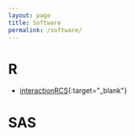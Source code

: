 ```yaml
---
layout: page
title: Software
permalink: /software/
---
```


# R 

* [interactionRCS](https://cran.r-project.org/web/packages/interactionRCS/vignettes/vignette.html){:target="_blank"} 

# SAS 